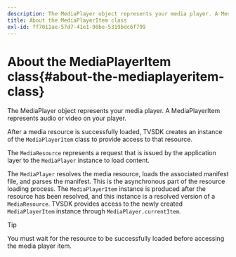 ```yaml
---
description: The MediaPlayer object represents your media player. A MediaPlayerItem represents audio or video on your player.
title: About the MediaPlayerItem class
exl-id: ff7011ae-57d7-41e1-98be-5319bdc6f799
---
```

# About the MediaPlayerItem class{#about-the-mediaplayeritem-class}

The MediaPlayer object represents your media player. A MediaPlayerItem represents audio or video on your player.

<!--<a id="section_01BC89E5C5A94D0A95EF9D29FBCE758A"></a>-->

After a media resource is successfully loaded, TVSDK creates an instance of the `MediaPlayerItem` class to provide access to that resource.

The `MediaResource` represents a request that is issued by the application layer to the `MediaPlayer` instance to load content.

The `MediaPlayer` resolves the media resource, loads the associated manifest file, and parses the manifest. This is the asynchronous part of the resource loading process. The `MediaPlayerItem` instance is produced after the resource has been resolved, and this instance is a resolved version of a `MediaResource`. TVSDK provides access to the newly created `MediaPlayerItem` instance through `MediaPlayer.currentItem`.

>[!TIP]
>
>You must wait for the resource to be successfully loaded before accessing the media player item.
